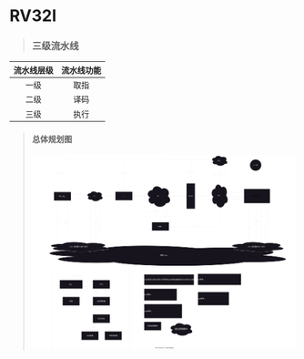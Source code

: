 # RV32I 

> ### 三级流水线 
|流水线层级|流水线功能|
|:----:  |:----:    |
|一级     |    取指  |
|二级     |    译码  |
|三级     |    执行  |


> #### 总体规划图
> ![总体规划](./Photo/RTL_plan.svg)